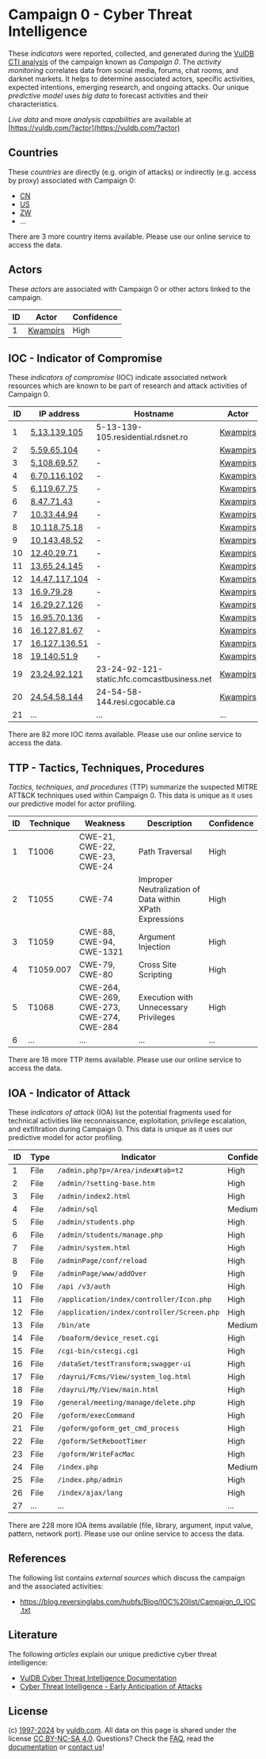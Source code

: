 # Campaign 0 - Cyber Threat Intelligence

These _indicators_ were reported, collected, and generated during the [VulDB CTI analysis](https://vuldb.com/?kb.cti) of the campaign known as _Campaign 0_. The _activity monitoring_ correlates data from social media, forums, chat rooms, and darknet markets. It helps to determine associated actors, specific activities, expected intentions, emerging research, and ongoing attacks. Our unique _predictive model_ uses _big data_ to forecast activities and their characteristics.

_Live data_ and more _analysis capabilities_ are available at [https://vuldb.com/?actor](https://vuldb.com/?actor)

## Countries

These _countries_ are directly (e.g. origin of attacks) or indirectly (e.g. access by proxy) associated with Campaign 0:

* [CN](https://vuldb.com/?country.cn)
* [US](https://vuldb.com/?country.us)
* [ZW](https://vuldb.com/?country.zw)
* ...

There are 3 more country items available. Please use our online service to access the data.

## Actors

These _actors_ are associated with Campaign 0 or other actors linked to the campaign.

ID | Actor | Confidence
-- | ----- | ----------
1 | [Kwampirs](https://vuldb.com/?actor.kwampirs) | High

## IOC - Indicator of Compromise

These _indicators of compromise_ (IOC) indicate associated network resources which are known to be part of research and attack activities of Campaign 0.

ID | IP address | Hostname | Actor | Confidence
-- | ---------- | -------- | ----- | ----------
1 | [5.13.139.105](https://vuldb.com/?ip.5.13.139.105) | 5-13-139-105.residential.rdsnet.ro | [Kwampirs](https://vuldb.com/?actor.kwampirs) | High
2 | [5.59.65.104](https://vuldb.com/?ip.5.59.65.104) | - | [Kwampirs](https://vuldb.com/?actor.kwampirs) | High
3 | [5.108.69.57](https://vuldb.com/?ip.5.108.69.57) | - | [Kwampirs](https://vuldb.com/?actor.kwampirs) | High
4 | [6.70.116.102](https://vuldb.com/?ip.6.70.116.102) | - | [Kwampirs](https://vuldb.com/?actor.kwampirs) | High
5 | [6.119.67.75](https://vuldb.com/?ip.6.119.67.75) | - | [Kwampirs](https://vuldb.com/?actor.kwampirs) | High
6 | [8.47.71.43](https://vuldb.com/?ip.8.47.71.43) | - | [Kwampirs](https://vuldb.com/?actor.kwampirs) | High
7 | [10.33.44.94](https://vuldb.com/?ip.10.33.44.94) | - | [Kwampirs](https://vuldb.com/?actor.kwampirs) | High
8 | [10.118.75.18](https://vuldb.com/?ip.10.118.75.18) | - | [Kwampirs](https://vuldb.com/?actor.kwampirs) | High
9 | [10.143.48.52](https://vuldb.com/?ip.10.143.48.52) | - | [Kwampirs](https://vuldb.com/?actor.kwampirs) | High
10 | [12.40.29.71](https://vuldb.com/?ip.12.40.29.71) | - | [Kwampirs](https://vuldb.com/?actor.kwampirs) | High
11 | [13.65.24.145](https://vuldb.com/?ip.13.65.24.145) | - | [Kwampirs](https://vuldb.com/?actor.kwampirs) | High
12 | [14.47.117.104](https://vuldb.com/?ip.14.47.117.104) | - | [Kwampirs](https://vuldb.com/?actor.kwampirs) | High
13 | [16.9.79.28](https://vuldb.com/?ip.16.9.79.28) | - | [Kwampirs](https://vuldb.com/?actor.kwampirs) | High
14 | [16.29.27.126](https://vuldb.com/?ip.16.29.27.126) | - | [Kwampirs](https://vuldb.com/?actor.kwampirs) | High
15 | [16.95.70.136](https://vuldb.com/?ip.16.95.70.136) | - | [Kwampirs](https://vuldb.com/?actor.kwampirs) | High
16 | [16.127.81.67](https://vuldb.com/?ip.16.127.81.67) | - | [Kwampirs](https://vuldb.com/?actor.kwampirs) | High
17 | [16.127.136.51](https://vuldb.com/?ip.16.127.136.51) | - | [Kwampirs](https://vuldb.com/?actor.kwampirs) | High
18 | [19.140.51.9](https://vuldb.com/?ip.19.140.51.9) | - | [Kwampirs](https://vuldb.com/?actor.kwampirs) | High
19 | [23.24.92.121](https://vuldb.com/?ip.23.24.92.121) | 23-24-92-121-static.hfc.comcastbusiness.net | [Kwampirs](https://vuldb.com/?actor.kwampirs) | High
20 | [24.54.58.144](https://vuldb.com/?ip.24.54.58.144) | 24-54-58-144.resi.cgocable.ca | [Kwampirs](https://vuldb.com/?actor.kwampirs) | High
21 | ... | ... | ... | ...

There are 82 more IOC items available. Please use our online service to access the data.

## TTP - Tactics, Techniques, Procedures

_Tactics, techniques, and procedures_ (TTP) summarize the suspected MITRE ATT&CK techniques used within Campaign 0. This data is unique as it uses our predictive model for actor profiling.

ID | Technique | Weakness | Description | Confidence
-- | --------- | -------- | ----------- | ----------
1 | T1006 | CWE-21, CWE-22, CWE-23, CWE-24 | Path Traversal | High
2 | T1055 | CWE-74 | Improper Neutralization of Data within XPath Expressions | High
3 | T1059 | CWE-88, CWE-94, CWE-1321 | Argument Injection | High
4 | T1059.007 | CWE-79, CWE-80 | Cross Site Scripting | High
5 | T1068 | CWE-264, CWE-269, CWE-273, CWE-274, CWE-284 | Execution with Unnecessary Privileges | High
6 | ... | ... | ... | ...

There are 18 more TTP items available. Please use our online service to access the data.

## IOA - Indicator of Attack

These _indicators of attack_ (IOA) list the potential fragments used for technical activities like reconnaissance, exploitation, privilege escalation, and exfiltration during Campaign 0. This data is unique as it uses our predictive model for actor profiling.

ID | Type | Indicator | Confidence
-- | ---- | --------- | ----------
1 | File | `/admin.php?p=/Area/index#tab=t2` | High
2 | File | `/admin/?setting-base.htm` | High
3 | File | `/admin/index2.html` | High
4 | File | `/admin/sql` | Medium
5 | File | `/admin/students.php` | High
6 | File | `/admin/students/manage.php` | High
7 | File | `/admin/system.html` | High
8 | File | `/adminPage/conf/reload` | High
9 | File | `/adminPage/www/addOver` | High
10 | File | `/api /v3/auth` | High
11 | File | `/application/index/controller/Icon.php` | High
12 | File | `/application/index/controller/Screen.php` | High
13 | File | `/bin/ate` | Medium
14 | File | `/boaform/device_reset.cgi` | High
15 | File | `/cgi-bin/cstecgi.cgi` | High
16 | File | `/dataSet/testTransform;swagger-ui` | High
17 | File | `/dayrui/Fcms/View/system_log.html` | High
18 | File | `/dayrui/My/View/main.html` | High
19 | File | `/general/meeting/manage/delete.php` | High
20 | File | `/goform/execCommand` | High
21 | File | `/goform/goform_get_cmd_process` | High
22 | File | `/goform/SetRebootTimer` | High
23 | File | `/goform/WriteFacMac` | High
24 | File | `/index.php` | Medium
25 | File | `/index.php/admin` | High
26 | File | `/index/ajax/lang` | High
27 | ... | ... | ...

There are 228 more IOA items available (file, library, argument, input value, pattern, network port). Please use our online service to access the data.

## References

The following list contains _external sources_ which discuss the campaign and the associated activities:

* https://blog.reversinglabs.com/hubfs/Blog/IOC%20list/Campaign_0_IOC.txt

## Literature

The following _articles_ explain our unique predictive cyber threat intelligence:

* [VulDB Cyber Threat Intelligence Documentation](https://vuldb.com/?kb.cti)
* [Cyber Threat Intelligence - Early Anticipation of Attacks](https://www.scip.ch/en/?labs.20201022)

## License

(c) [1997-2024](https://vuldb.com/?kb.changelog) by [vuldb.com](https://vuldb.com/?kb.about). All data on this page is shared under the license [CC BY-NC-SA 4.0](https://creativecommons.org/licenses/by-nc-sa/4.0/). Questions? Check the [FAQ](https://vuldb.com/?kb.faq), read the [documentation](https://vuldb.com/?kb) or [contact us](https://vuldb.com/?contact)!
